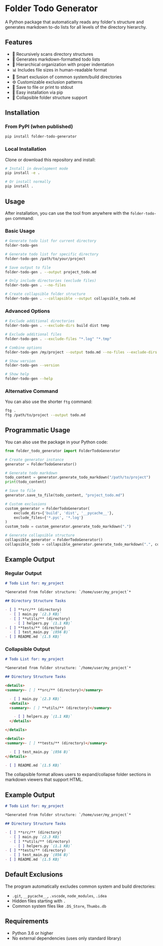 # Folder Todo Generator

A Python package that automatically reads any folder's structure and generates markdown to-do lists for all levels of the directory hierarchy.

## Features

- 📁 Recursively scans directory structures
- 📝 Generates markdown-formatted todo lists
- 🎯 Hierarchical organization with proper indentation
- 📊 Includes file sizes in human-readable format
- 🚫 Smart exclusion of common system/build directories
- ⚙️ Customizable exclusion patterns
- 💾 Save to file or print to stdout
- 🔧 Easy installation via pip
- 📂 Collapsible folder structure support

## Installation

### From PyPI (when published)

```bash
pip install folder-todo-generator
```

### Local Installation

Clone or download this repository and install:

```bash
# Install in development mode
pip install -e .

# Or install normally
pip install .
```

## Usage

After installation, you can use the tool from anywhere with the `folder-todo-gen` command:

### Basic Usage

```bash
# Generate todo list for current directory
folder-todo-gen

# Generate todo list for specific directory
folder-todo-gen /path/to/your/project

# Save output to file
folder-todo-gen . --output project_todo.md

# Only include directories (exclude files)
folder-todo-gen . --no-files

# Create collapsible folder structure
folder-todo-gen . --collapsible --output collapsible_todo.md
```

### Advanced Options

```bash
# Exclude additional directories
folder-todo-gen . --exclude-dirs build dist temp

# Exclude additional files
folder-todo-gen . --exclude-files "*.log" "*.tmp"

# Combine options
folder-todo-gen /my/project --output todo.md --no-files --exclude-dirs venv

# Show version
folder-todo-gen --version

# Show help
folder-todo-gen --help
```

### Alternative Command

You can also use the shorter `ftg` command:

```bash
ftg .
ftg /path/to/project --output todo.md
```

## Programmatic Usage

You can also use the package in your Python code:

```python
from folder_todo_generator import FolderTodoGenerator

# Create generator instance
generator = FolderTodoGenerator()

# Generate todo markdown
todo_content = generator.generate_todo_markdown("/path/to/project")
print(todo_content)

# Save to file
generator.save_to_file(todo_content, "project_todo.md")

# Custom exclusions
custom_generator = FolderTodoGenerator(
    exclude_dirs={'build', 'dist', '__pycache__'},
    exclude_files={'*.pyc', '*.log'}
)
custom_todo = custom_generator.generate_todo_markdown(".")

# Generate collapsible structure
collapsible_generator = FolderTodoGenerator()
collapsible_todo = collapsible_generator.generate_todo_markdown(".", collapsible=True)
```

## Example Output

### Regular Output

```markdown
# Todo List for: my_project

*Generated from folder structure: `/home/user/my_project`*

## Directory Structure Tasks

- [ ] **src/** (directory)
  - [ ] main.py `(2.3 KB)`
  - [ ] **utils/** (directory)
    - [ ] helpers.py `(1.1 KB)`
- [ ] **tests/** (directory)
  - [ ] test_main.py `(856 B)`
- [ ] README.md `(1.5 KB)`
```

### Collapsible Output

```markdown
# Todo List for: my_project

*Generated from folder structure: `/home/user/my_project`*

## Directory Structure Tasks

<details>
<summary>- [ ] **src/** (directory)</summary>

  - [ ] main.py `(2.3 KB)`
  <details>
  <summary>- [ ] **utils/** (directory)</summary>

    - [ ] helpers.py `(1.1 KB)`
  </details>

</details>

<details>
<summary>- [ ] **tests/** (directory)</summary>

  - [ ] test_main.py `(856 B)`
</details>

- [ ] README.md `(1.5 KB)`
```

The collapsible format allows users to expand/collapse folder sections in markdown viewers that support HTML.

## Example Output

```markdown
# Todo List for: my_project

*Generated from folder structure: `/home/user/my_project`*

## Directory Structure Tasks

- [ ] **src/** (directory)
  - [ ] main.py `(2.3 KB)`
  - [ ] **utils/** (directory)
    - [ ] helpers.py `(1.1 KB)`
- [ ] **tests/** (directory)
  - [ ] test_main.py `(856 B)`
- [ ] README.md `(1.5 KB)`
```

## Default Exclusions

The program automatically excludes common system and build directories:
- `.git`, `__pycache__`, `.vscode`, `node_modules`, `.idea`
- Hidden files starting with `.`
- Common system files like `.DS_Store`, `Thumbs.db`

## Requirements

- Python 3.6 or higher
- No external dependencies (uses only standard library)